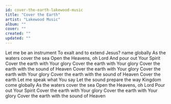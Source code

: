 ```yaml
---
id: cover-the-earth-lakewood-music
title: "Cover the Earth"
artist: "Lakewood Music"
album: ""
cover: ""
created: ""
updated: ""
---
```


Let me be an instrument
To exalt and to extend
Jesus? name globally
As the waters cover the sea
Open the Heavens, oh Lord
And pour out Your Spirit
Cover the earth with Your glory
Cover the earth with Your glory
Cover the earth with the sound of Heaven
Cover the earth with Your glory
Cover the earth with Your glory
Cover the earth with the sound of Heaven
Cover the earth
Let me speak what You say
Let the sound prepare the way
Kingdom come globally
As the waters cover the sea
Open the Heavens, oh Lord
Pour out Your Spirit
Cover the earth with Your glory
Cover the earth with Your glory
Cover the earth with the sound of Heaven